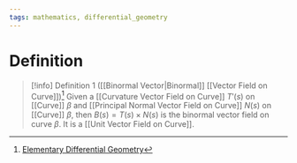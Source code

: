```yaml
---
tags: mathematics, differential_geometry
---
```


# Definition

> [!info] Definition 1 ([[Binormal Vector|Binormal]] [[Vector Field on Curve]])[^1]
> Given a [[Curvature Vector Field on Curve]] $T'(s)$ on [[Curve]] $\beta$ and [[Principal Normal Vector Field on Curve]] $N(s)$ on [[Curve]] $\beta$, then $B(s) = T(s) \times N(s)$ is the binormal vector field on curve $\beta$. It is a [[Unit Vector Field on Curve]].

[^1]: [Elementary Differential Geometry](zotero://open-pdf/library/items/F6CCEWIU?page=74)
